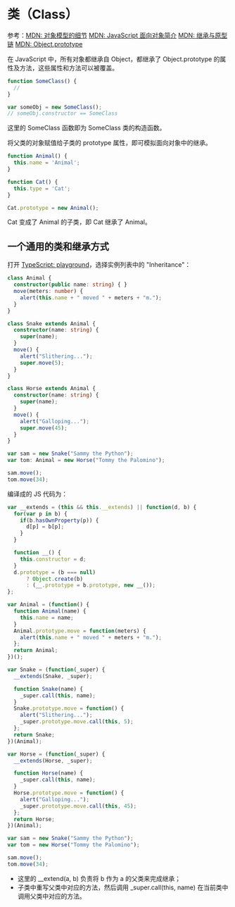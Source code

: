 类（Class）
====

参考：[MDN: 对象模型的细节](https://developer.mozilla.org/zh-CN/docs/Web/JavaScript/Guide/Details_of_the_Object_Model)
[MDN: JavaScript 面向对象简介](https://developer.mozilla.org/zh-CN/docs/Web/JavaScript/Introduction_to_Object-Oriented_JavaScript)
[MDN: 继承与原型链](https://developer.mozilla.org/zh-CN/docs/Web/JavaScript/Inheritance_and_the_prototype_chain)
[MDN: Object.prototype](https://developer.mozilla.org/zh-CN/docs/Web/JavaScript/Reference/Global_Objects/Object/prototype)

在 JavaScript 中，所有对象都继承自 Object，都继承了 Object.prototype 的属性及方法，这些属性和方法可以被覆盖。

```js
function SomeClass() {
  //
}

var someObj = new SomeClass();
// someObj.constructor == SomeClass
```

这里的 SomeClass 函数即为 SomeClass 类的构造函数。

将父类的对象赋值给子类的 prototype 属性，即可模拟面向对象中的继承。

```js
function Animal() {
  this.name = 'Animal';
}

function Cat() {
  this.type = 'Cat';
}

Cat.prototype = new Animal();
```

Cat 变成了 Animal 的子类，即 Cat 继承了 Animal。

一个通用的类和继承方式
----

打开 [TypeScript: playground](http://www.typescriptlang.org/Playground)，选择实例列表中的 "Inheritance"：

```ts
class Animal {
  constructor(public name: string) { }
  move(meters: number) {
    alert(this.name + " moved " + meters + "m.");
  }
}

class Snake extends Animal {
  constructor(name: string) {
    super(name);
  }
  move() {
    alert("Slithering...");
    super.move(5);
  }
}

class Horse extends Animal {
  constructor(name: string) {
    super(name);
  }
  move() {
    alert("Galloping...");
    super.move(45);
  }
}

var sam = new Snake("Sammy the Python");
var tom: Animal = new Horse("Tommy the Palomino");

sam.move();
tom.move(34);
```

编译成的 JS 代码为：

```js
var __extends = (this && this.__extends) || function(d, b) {
  for(var p in b) {
    if(b.hasOwnProperty(p)) {
      d[p] = b[p];
    }
  }

  function __() {
    this.constructor = d;
  }
  d.prototype = (b === null)
      ? Object.create(b)
      : (__.prototype = b.prototype, new __());
};

var Animal = (function() {
  function Animal(name) {
    this.name = name;
  }
  Animal.prototype.move = function(meters) {
    alert(this.name + " moved " + meters + "m.");
  };
  return Animal;
})();

var Snake = (function(_super) {
  __extends(Snake, _super);

  function Snake(name) {
    _super.call(this, name);
  }
  Snake.prototype.move = function() {
    alert("Slithering...");
    _super.prototype.move.call(this, 5);
  };
  return Snake;
})(Animal);

var Horse = (function(_super) {
  __extends(Horse, _super);

  function Horse(name) {
    _super.call(this, name);
  }
  Horse.prototype.move = function() {
    alert("Galloping...");
    _super.prototype.move.call(this, 45);
  };
  return Horse;
})(Animal);

var sam = new Snake("Sammy the Python");
var tom = new Horse("Tommy the Palomino");

sam.move();
tom.move(34);
```

+ 这里的 __extend(a, b) 负责将 b 作为 a 的父类来完成继承；
+ 子类中重写父类中对应的方法，然后调用 _super.call(this, name) 在当前类中调用父类中对应的方法。
